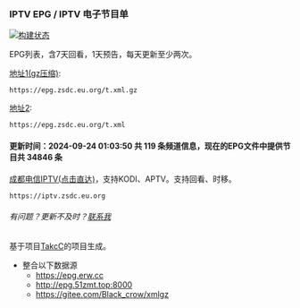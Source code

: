 ### IPTV EPG / IPTV 电子节目单 
[![构建状态](https://danzhu-01.coding.net/badges/cd-telecom-iptv/job/4743661/build.svg)](/)

EPG列表，含7天回看，1天预告，每天更新至少两次。

[地址1(gz压缩)](http://epg.zsdc.eu.org/t.xml.gz): 

    https://epg.zsdc.eu.org/t.xml.gz

[地址2](http://epg.zsdc.eu.org/t.xml): 

    https://epg.zsdc.eu.org/t.xml

#### 更新时间：2024-09-24 01:03:50 共 119 条频道信息，现在的EPG文件中提供节目共 34846 条

[成都电信IPTV(点击直达)](https://iptv.zsdc.eu.org)，支持KODI、APTV。支持回看、时移。

    https://iptv.zsdc.eu.org

###### 有问题？更新不及时？[联系我](https://github.com/suzukua/epg/issues)

基于项目[TakcC](https://github.com/TakcC/PHP-EPG-Docker-Server)的项目生成。
- 整合以下数据源
    - https://epg.erw.cc
    - http://epg.51zmt.top:8000
    - https://gitee.com/Black_crow/xmlgz
